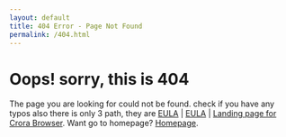 ```yaml
---
layout: default
title: 404 Error - Page Not Found
permalink: /404.html
---
```


<div style="align: center;">
  <h1>Oops! sorry, this is 404</h1>
  <p>The page you are looking for could not be found. check if you have any typos also there is only 3 path, they are <a href="/EULA">EULA</a> | <a href="/privacy_policy">EULA<a> | <a href="/engine">Landing page for Crora Browser</a>. Want go to homepage? <a href="/">Homepage</a>.</p>
</div>

